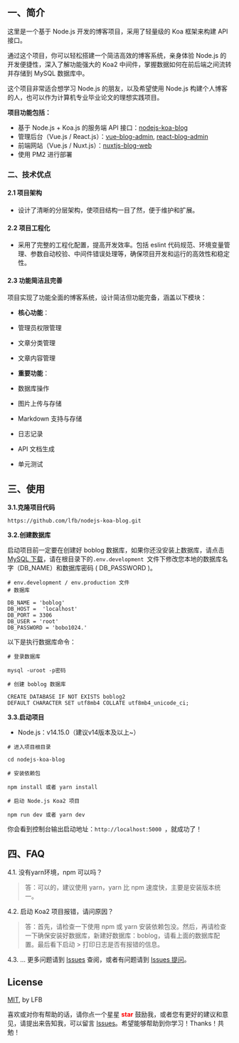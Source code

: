 ## 一、简介

这里是一个基于 Node.js 开发的博客项目，采用了轻量级的 Koa 框架来构建 API 接口。

通过这个项目，你可以轻松搭建一个简洁高效的博客系统，亲身体验 Node.js 的开发便捷性，深入了解功能强大的 Koa2 中间件，掌握数据如何在前后端之间流转并存储到 MySQL 数据库中。

这个项目非常适合想学习 Node.js 的朋友，以及希望使用 Node.js 构建个人博客的人，也可以作为计算机专业毕业论文的理想实践项目。

**项目功能包括：**

*   基于 Node.js + Koa.js 的服务端 API 接口：[nodejs-koa-blog](https://github.com/lfb/nodejs-koa-blog)
*   管理后台（Vue.js / React.js）：[vue-blog-admin](https://github.com/lfb/vue-blog-admin), [react-blog-admin](https://github.com/lfb/react-blog-admin)
*   前端网站（Vue.js / Nuxt.js）：[nuxtjs-blog-web](https://github.com/lfb/nuxtjs-blog-web)
*   使用 PM2 进行部署

### 二、技术优点

#### 2.1 项目架构

*   设计了清晰的分层架构，使项目结构一目了然，便于维护和扩展。

#### 2.2 项目工程化

*   采用了完整的工程化配置，提高开发效率。包括 eslint 代码规范、环境变量管理、参数自动校验、中间件错误处理等，确保项目开发和运行的高效性和稳定性。

#### 2.3 功能简洁且完善

项目实现了功能全面的博客系统，设计简洁但功能完备，涵盖以下模块：

*   **核心功能**：
  *   管理员权限管理
  *   文章分类管理
  *   文章内容管理

*   **重要功能**：
  *   数据库操作
  *   图片上传与存储
  *   Markdown 支持与存储
  *   日志记录
  *   API 文档生成
  *   单元测试

## 三、使用

**3.1.克隆项目代码**

```
https://github.com/lfb/nodejs-koa-blog.git
```

**3.2.创建数据库**

启动项目前一定要在创建好 boblog 数据库，如果你还没安装上数据库，请点击[MySQL 下载](https://dev.mysql.com/downloads/mysql/)，请在根目录下的`.env.development `文件下修改您本地的数据库名字（DB_NAME）和数据库密码 ( DB_PASSWORD )。



```
# env.development / env.production 文件
# 数据库

DB_NAME = 'boblog'
DB_HOST =  'localhost'
DB_PORT = 3306
DB_USER = 'root'
DB_PASSWORD = 'bobo1024.'
```

以下是执行数据库命令：
```
# 登录数据库

mysql -uroot -p密码

# 创建 boblog 数据库

CREATE DATABASE IF NOT EXISTS boblog2 
DEFAULT CHARACTER SET utf8mb4 COLLATE utf8mb4_unicode_ci;
```

**3.3.启动项目**

- Node.js：v14.15.0（建议v14版本及以上\~）

```
# 进入项目根目录

cd nodejs-koa-blog

# 安装依赖包

npm install 或者 yarn install

# 启动 Node.js Koa2 项目

npm run dev 或者 yarn dev
```

你会看到控制台输出启动地址：`http://localhost:5000 `，就成功了！

## 四、FAQ

4.1. 没有yarn环境，npm 可以吗？

> 答：可以的，建议使用 yarn，yarn 比 npm 速度快，主要是安装版本统一。

4.2. 启动 Koa2 项目报错，请问原因？

> 答：首先，请检查一下使用 npm 或 yarn 安装依赖包没。然后，再请检查一下确保安装好数据库，新建好数据库：boblog，请看上面的数据库配置。最后看下启动
> \> 打印日志是否有报错的信息。

4.3. ... 更多问题请到 [Issues](https://github.com/lfb/nodejs-koa-blog/issues) 查阅，或者有问题请到 [Issues 提问](https://github.com/lfb/nodejs-koa-blog/issues/new)。

## License

[MIT](https://github.com/lfb/nodejs-koa-blog/blob/master/LICENSE), by LFB

喜欢或对你有帮助的话，请你点一个星星 <strong style="color:red;">star</strong> 鼓励我，或者您有更好的建议和意见，请提出来告知我，可以留言 [Issues](https://github.com/lfb/nodejs-koa-blog/issues/new)。希望能够帮助到你学习！Thanks！共勉！
